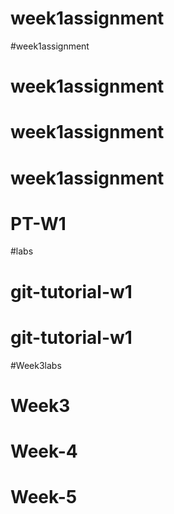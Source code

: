 # week1assignment
#week1assignment
# week1assignment
# week1assignment
# week1assignment
# PT-W1
#labs
# git-tutorial-w1
# git-tutorial-w1
#Week3labs
# Week3
# Week-4
# Week-5
